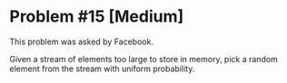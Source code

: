 # Problem #15 [Medium]

This problem was asked by Facebook.

Given a stream of elements too large to store in memory, pick a random element
from the stream with uniform probability.